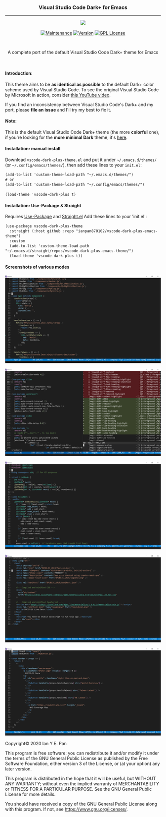 <h3 align="center">Visual Studio Code Dark+ for Emacs</h3>
<hr/>


<p align="center">
<img src="https://upload.wikimedia.org/wikipedia/commons/thumb/0/08/EmacsIcon.svg/120px-EmacsIcon.svg.png" />
</p>

<p align="center">
<a href="https://github.com/ianpan870102/wilmersdorf-emacs-theme"><img src="https://img.shields.io/badge/Maintained%3F-yes-green.svg" alt="Maintenance"></a>
<a href="https://github.com/ianpan870102/vscode-dark-plus-emacs-theme"><img src="https://img.shields.io/github/release/ianpan870102/vscode-dark-plus-emacs-theme" alt="Version"></a>
<a href="https://www.gnu.org/licenses/gpl-3.0"><img src="https://img.shields.io/badge/License-GPL%20v3-blue.svg" alt="GPL License"></a>
</p>

<br/>

<p align="center">A complete port of the default Visual Studio Code Dark+ theme for Emacs</p>

<br/>

#### Introduction:

This theme aims to be **as identical as possible** to the default Dark+ color scheme used by Visual Studio Code. To see the original Visual Studio Code by Microsoft in action, consider [this YouTube video](https://www.youtube.com/watch?v=fnPhJHN0jTE).

If you find an inconsistency between Visual Studio Code's Dark+ and my port, please **file an issue** and I'll try my best to fix it.

#### Note:

This is the default Visual Studio Code Dark+ theme (the more **colorful** one), if you're looking for the **more minimal Dark** theme, it's [here](https://github.com/ianpan870102/vscode-dark-emacs-theme).


#### Installation: manual install

Download `vscode-dark-plus-theme.el` and put it under `~/.emacs.d/themes/` (or `~/.config/emacs/themes/`), then add these lines to your `init.el`:

```
(add-to-list 'custom-theme-load-path "~/.emacs.d/themes/")
# or
(add-to-list 'custom-theme-load-path "~/.config/emacs/themes/")

(load-theme 'vscode-dark-plus t)
```

#### Installation: Use-Package & Straight

Requires [Use-Package](https://github.com/jwiegley/use-package) and [Straight.el](https://github.com/raxod502/straight.el)
Add these lines to your 'init.el':
```
(use-package vscode-dark-plus-theme
  :straight (:host github :repo "ianpan870102/vscode-dark-plus-emacs-theme")
  :custom
  (add-to-list 'custom-theme-load-path "~/.emacs.d/straight/repos/vscode-dark-plus-emacs-theme/")
  (load-theme 'vscode-dark-plus t))
```

#### Screenshots of various modes

<!-- ![alt text](./screenshots/solaire.png) -->

<!-- ![alt text](./screenshots/posframe.png) -->

![alt text](./screenshots/jsx1.png)

![alt text](./screenshots/diff.png)

![alt text](./screenshots/cpp.png)

![alt text](./screenshots/html.png)

![alt text](./screenshots/jsx2.png)


Copyright© 2020 Ian Y.E. Pan

This program is free software: you can redistribute it and/or modify it under the terms of the GNU General Public License as published by the Free Software Foundation, either version 3 of the License, or (at your option) any later version.

This program is distributed in the hope that it will be useful, but WITHOUT ANY WARRANTY; without even the implied warranty of MERCHANTABILITY or FITNESS FOR A PARTICULAR PURPOSE. See the GNU General Public License for more details.

You should have received a copy of the GNU General Public License along with this program. If not, see https://www.gnu.org/licenses/.
